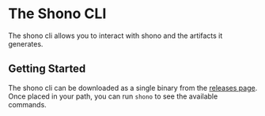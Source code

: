 # The Shono CLI

The shono cli allows you to interact with shono and the artifacts it generates.

## Getting Started
The shono cli can be downloaded as a single binary from the [releases page](). Once placed in your path,
you can run `shono` to see the available commands.